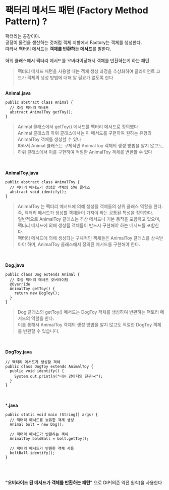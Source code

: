 # 팩터리 메서드 패턴 (Factory Method Pattern) ?
팩터리는 공장이다.<br/>
공장이 물건을 생산하는 것처럼 객체 지향에서 Factory는 객체를 생성한다.<br/>
따라서 팩터리 메서드는 **객체를 반환하는 메서드**를 말한다.<br/><br/>
하위 클래스에서 팩터리 메서드를 오버라이딩해서 객체를 반환하는게 하는 패턴

> 팩터리 메서드 패턴을 사용할 때는 객체 생성 과정을 추상화하여 클라이언트 코드가 객체의 생성 방법에 대해 알 필요가 없도록 한다
<br/><br/>

**Animal.java**
```
public abstract class Animal {
  // 추상 팩터리 메서드
  abstract AnimalToy getToy();
}
```

> Animal 클래스에서 getToy() 메서드를 팩터리 메서드로 정의했다<br/>
> Animal 클래스의 하위 클래스에서는 이 메서드를 구현하여 원하는 유형의 AnimalToy 객체를 생성할 수 있다<br/>
> 따라서 Animal 클래스는 구체적인 AnimalToy 객체의 생성 방법을 알지 않고도, 하위 클래스에서 이를 구현하여 적절한 AnimalToy 객체를 변환할 수 있다


<br/><br/>
**AnimalToy.java**
```
public abstract class AnimalToy {
  // 팩터리 메서드가 생성할 객체의 상위 클래스
  abstract void identify();
}
```
> AnimalToy 는 팩터리 메서드에 의해 생성될 객체들의 상위 클래스 역할을 한다.<br/>
> 즉, 팩터리 메서드가 생성할 객체들이 가져야 하는 공통된 특성을 정의한다.<br/>
> 일반적으로 AnimalToy 클래스는 추상 메서드나 기본 동작을 포함하고 있으며, 팩터리 메서드에 의해 생성될 객체들이 반드시 구현해야 하는 메서드를 포함한다.<br/>
> 팩터리 메서드에 의해 생성되는 구체적인 객체들은 AnimalToy 클래스를 상속받아야 하며, AnimalToy 클래스에서 정의된 메서드를 구현해야 한다.<br/>

<br/><br/>
**Dog.java**
```
public class Dog extends Animal {
  // 추상 팩터리 메서드 오버라이딩
  @Override
  AnimalToy getToy() {
    return new DogToy();
  }
}
```
> Dog 클래스의 getToy() 메서드는 DogToy 객체를 생성하여 반환하는 팩토리 메서드의 역할을 한다.<br/>
> 이를 통해서 AnimalToy 객체의 생성 방법을 알지 않고도 적절한 DogToy 객체를 반환할 수 있습니다.


<br/><br/>
**DogToy.java**
```
// 팩터리 메서드가 생성할 객체
public class DogToy extends AnimalToy {
  public void identify() {
    System.out.println("나는 강아지의 친구><");
  }
}
```

<br/><br/>
***.java**
```
public static void main (String[] args) {
  // 팩터리 메서드를 보유한 객체 생성
  Animal bolt = new Dog();

  // 팩터리 메서드가 반환하는 객체
  AnimalToy boldBall = bolt.getToy();

  // 팩터리 메서드가 반환한 객체 사용
  boltBall.identify();
}
```

<br/><br/>

**"오버라이드 된 메서드가 객체를 반환하는 패턴"** 으로 DIP(의존 역전 원칙)을 사용한다


<br/><br/><br/><br/>
